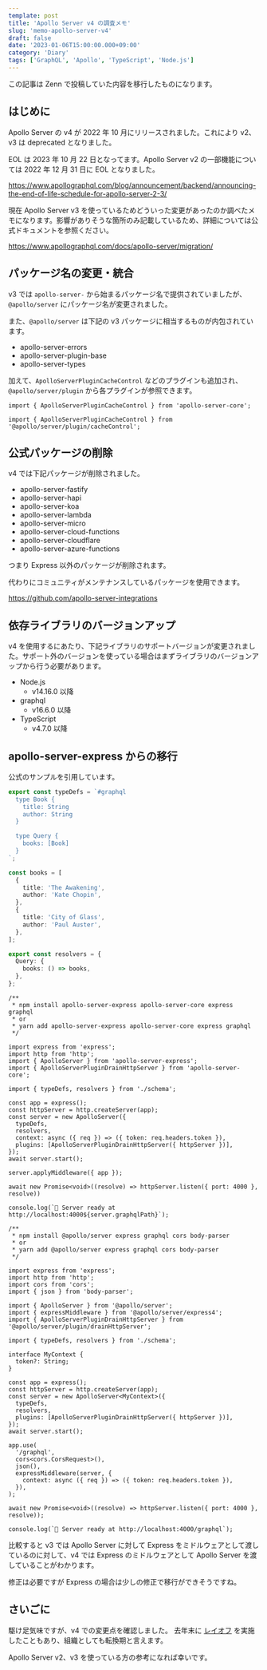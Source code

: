 ```yaml
---
template: post
title: 'Apollo Server v4 の調査メモ'
slug: 'memo-apollo-server-v4'
draft: false
date: '2023-01-06T15:00:00.000+09:00'
category: 'Diary'
tags: ['GraphQL', 'Apollo', 'TypeScript', 'Node.js']
---
```


この記事は Zenn で投稿していた内容を移行したものになります。

## はじめに

Apollo Server の v4 が 2022 年 10 月にリリースされました。これにより v2、v3 は deprecated となりました。

EOL は 2023 年 10 月 22 日となってます。Apollo Server v2 の一部機能については 2022 年 12 月 31 日に EOL となりました。

https://www.apollographql.com/blog/announcement/backend/announcing-the-end-of-life-schedule-for-apollo-server-2-3/

現在 Apollo Server v3 を使っているためどういった変更があったのか調べたメモになります。影響がありそうな箇所のみ記載しているため、詳細については公式ドキュメントを参照ください。

https://www.apollographql.com/docs/apollo-server/migration/

## パッケージ名の変更・統合

v3 では `apollo-server-` から始まるパッケージ名で提供されていましたが、`@apollo/server` にパッケージ名が変更されました。

また、`@apollo/server` は下記の v3 パッケージに相当するものが内包されています。

- apollo-server-errors
- apollo-server-plugin-base
- apollo-server-types

加えて、`ApolloServerPluginCacheControl` などのプラグインも追加され、`@apollo/server/plugin` から各プラグインが参照できます。

```ts:title=apollo-v3
import { ApolloServerPluginCacheControl } from 'apollo-server-core';
```

```ts:title=apollo-v4
import { ApolloServerPluginCacheControl } from '@apollo/server/plugin/cacheControl';
```

## 公式パッケージの削除

v4 では下記パッケージが削除されました。

- apollo-server-fastify
- apollo-server-hapi
- apollo-server-koa
- apollo-server-lambda
- apollo-server-micro
- apollo-server-cloud-functions
- apollo-server-cloudflare
- apollo-server-azure-functions

つまり Express 以外のパッケージが削除されます。

代わりにコミュニティがメンテナンスしているパッケージを使用できます。

https://github.com/apollo-server-integrations

## 依存ライブラリのバージョンアップ

v4 を使用するにあたり、下記ライブラリのサポートバージョンが変更されました。サポート外のバージョンを使っている場合はまずライブラリのバージョンアップから行う必要があります。

- Node.js
  - v14.16.0 以降
- graphql
  - v16.6.0 以降
- TypeScript
  - v4.7.0 以降

## apollo-server-express からの移行

公式のサンプルを引用しています。

```ts:title=schema.ts
export const typeDefs = `#graphql
  type Book {
    title: String
    author: String
  }

  type Query {
    books: [Book]
  }
`;

const books = [
  {
    title: 'The Awakening',
    author: 'Kate Chopin',
  },
  {
    title: 'City of Glass',
    author: 'Paul Auster',
  },
];

export const resolvers = {
  Query: {
    books: () => books,
  },
};
```

```ts:title=apollo-v3
/**
 * npm install apollo-server-express apollo-server-core express graphql
 * or
 * yarn add apollo-server-express apollo-server-core express graphql
 */

import express from 'express';
import http from 'http';
import { ApolloServer } from 'apollo-server-express';
import { ApolloServerPluginDrainHttpServer } from 'apollo-server-core';

import { typeDefs, resolvers } from './schema';

const app = express();
const httpServer = http.createServer(app);
const server = new ApolloServer({
  typeDefs,
  resolvers,
  context: async ({ req }) => ({ token: req.headers.token }),
  plugins: [ApolloServerPluginDrainHttpServer({ httpServer })],
});
await server.start();

server.applyMiddleware({ app });

await new Promise<void>((resolve) => httpServer.listen({ port: 4000 }, resolve))

console.log(`🚀 Server ready at http://localhost:4000${server.graphqlPath}`);
```

```ts:title=apollo-v4
/**
 * npm install @apollo/server express graphql cors body-parser
 * or
 * yarn add @apollo/server express graphql cors body-parser
 */

import express from 'express';
import http from 'http';
import cors from 'cors';
import { json } from 'body-parser';

import { ApolloServer } from '@apollo/server';
import { expressMiddleware } from '@apollo/server/express4';
import { ApolloServerPluginDrainHttpServer } from '@apollo/server/plugin/drainHttpServer';

import { typeDefs, resolvers } from './schema';

interface MyContext {
  token?: String;
}

const app = express();
const httpServer = http.createServer(app);
const server = new ApolloServer<MyContext>({
  typeDefs,
  resolvers,
  plugins: [ApolloServerPluginDrainHttpServer({ httpServer })],
});
await server.start();

app.use(
  '/graphql',
  cors<cors.CorsRequest>(),
  json(),
  expressMiddleware(server, {
    context: async ({ req }) => ({ token: req.headers.token }),
  }),
);

await new Promise<void>((resolve) => httpServer.listen({ port: 4000 }, resolve));

console.log(`🚀 Server ready at http://localhost:4000/graphql`);
```

比較すると v3 では Apollo Server に対して Express をミドルウェアとして渡しているのに対して、v4 では Express のミドルウェアとして Apollo Server を渡していることがわかります。

修正は必要ですが Express の場合は少しの修正で移行ができそうですね。

## さいごに

駆け足気味ですが、v4 での変更点を確認しました。
去年末に [レイオフ](https://www.apollographql.com/blog/announcement/ceo-geoff-schmidts-message-to-apollo-employees/) を実施したこともあり、組織としても転換期と言えます。

Apollo Server v2、v3 を使っている方の参考になれば幸いです。
